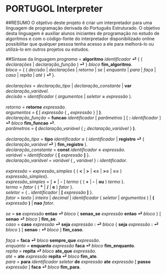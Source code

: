 # PORTUGOL Interpreter
##RESUMO
O objetivo deste projeto é criar um interpretador para uma linguagem de programação derivada do Português Estruturado. O objetivo desta linguagem é auxiliar alunos iniciantes de programação no estudo de algoritmos e com o código-fonte do interpretador disponibilizado online possibilitar que qualquer pessoa tenha acesso a ele para melhorá-lo ou utilizá-lo em outros projetos ou estudos.

##Sintaxe da linguagem
*programa* = **algoritmo** *identificador* **⏎** { ( *declarações* | *declaração_função* ) **⏎** } *bloco* **fim_algoritmo**.<br/>
*bloco* =  { ( *decisão* | *declarações* | *retorno* | *se* | *enquanto* | *para* | *faça* | *caso* | *repita* | *até* ) **⏎** }.<br/><br/>
*declarações* =  *declaração_tipo* | *declaração_constante* | **var** *declaração_variável*.<br/>
*decisão* = *identificador* ( *argumentos* | *seletor* **=** *expressão* ).<br/><br/>
*retorno* = **retorne** *expressão*.<br/>
*argumentos* = **(** [ *expressão* { **,** *expressão* } ] **)**.<br/>
*declaração_função* = **funcao** *identificador* [ *parâmetros* ] [ **:** *identificador* ] **⏎** *bloco* **fim_funcao** **⏎**.<br/>
*parâmetros* = **(** *declaração_variável* { **;** *declaração_variável* } **)**.<br/><br/>
*declaração_tipo* = **tipo** *identificador* **=** ( *identificador* | **registro** **⏎** { *declaração_variável* **⏎** } **fim_registro** ).<br/>
*declaração_constante* = **const** *identificador* **=** *expressão*.<br/>
*variável* = *identificador* { **[** *expressão* **]** }.<br/>
*declaração_variável* = *variável* { **,** *variável* } **:** *identificador*.<br/><br/>
*expressão* =  *expressão_simples* { ( **<** | **>** | **<=** | **>=** | **==** ) *expressão_simples*}.<br/>
*expressão_simples* = [ **+** | **-** ] *termo* { ( **+** | **-** | **ou** ) *termo* }.<br/>
*termo* = *fator* { ( **\*** | **/** | **e** ) *fator* }.<br/>
*seletor* = { **.** *identificador* | **[** *expressão* **]** }.<br/>
*fator* = *texto* | *inteiro* | *decimal* | *identificador* ( *seletor* | *argumentos* ) | **(** *expressão* **)** | **nao** *fator*.<br/><br/>
*se* = **se** *expressão* **entao** **⏎** *bloco* { **senao_se** *expressão* **entao** **⏎** *bloco* } [ **senao** **⏎** *bloco* ] **fim_se**.<br/>
*caso* =  **caso** *expressão* **⏎** **seja** *expressão* **:** **⏎** *bloco* { **seja** *expressão* **:** **⏎** *bloco* } [ **senao** **:** **⏎** *bloco* ] **fim_caso**.<br/><br/>
*faça* = **faca** **⏎** *bloco* **sempre_que** *expressão*.<br/>
*enquanto* = **enquanto** *expressão* **faca** **⏎** *bloco* **fim_enquanto**.<br/>
*repita* = **repita** **⏎** *bloco* **ate_que** *expressão*.<br/>
*até* = **ate** *expressão* **repita** **⏎** *bloco* **fim_ate**.<br/>
*para* = **para** *identificador* *seletor* **de** *expressão* **ate** *expressão* [ **passo** *expressão* ] **faca** **⏎** *bloco* **fim_para**.<br/><br/>
